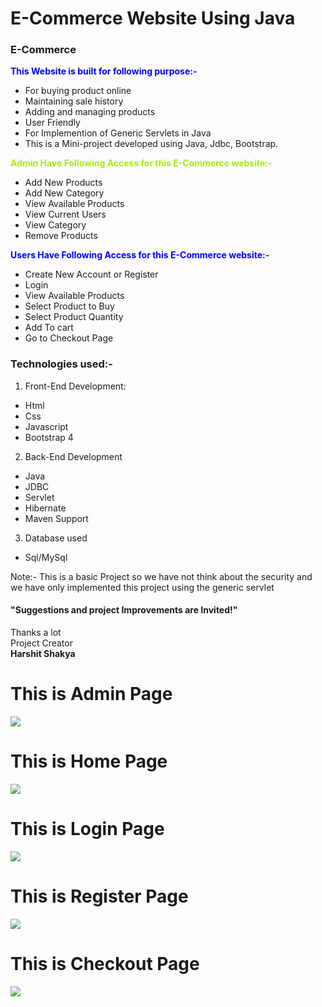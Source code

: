 # E-Commerce Website Using Java 
### E-Commerce
<span style="color:blue">**This Website is built for following purpose:-**</span>
- For buying product online
- Maintaining sale history
- Adding and managing products
- User Friendly
- For Implemention of Generic Servlets in Java
- This is a Mini-project developed using Java, Jdbc, Bootstrap. 

<span style="color:#a8eb12">**Admin Have Following Access for this E-Commerce website:-**</span>
- Add New Products
- Add New Category
- View Available Products
- View Current Users
- View Category
- Remove Products

<span style="color:blue">**Users Have Following Access for this E-Commerce website:-**</span>
- Create New Account or Register
- Login
- View Available Products
- Select Product to Buy
- Select Product Quantity
- Add To cart
- Go to Checkout Page

### Technologies used:-
1. Front-End Development:
- Html
- Css
- Javascript
- Bootstrap 4

2. Back-End Development
- Java
- JDBC
- Servlet
- Hibernate
- Maven Support

3. Database used
- Sql/MySql


Note:- This is a basic Project so we have not think about the security and we have only implemented this project using the generic servlet

#### "Suggestions and project Improvements are Invited!"

<bold>Thanks a lot</bold><br/>
                                                                                                        Project Creator<br/>
                                                                                                         <b>Harshit Shakya</b>
                                                                                                         

<h1>This is Admin Page</h1>
<img src="project images/admin page.png">

<h1>This is Home Page</h1>
<img src="project images/home page.png">

<h1>This is Login Page</h1>
<img src="project images/login page.png">

<h1>This is Register Page</h1>
<img src="project images/register page.png">

<h1>This is Checkout Page</h1>
<img src="project images/checkout page.png">
